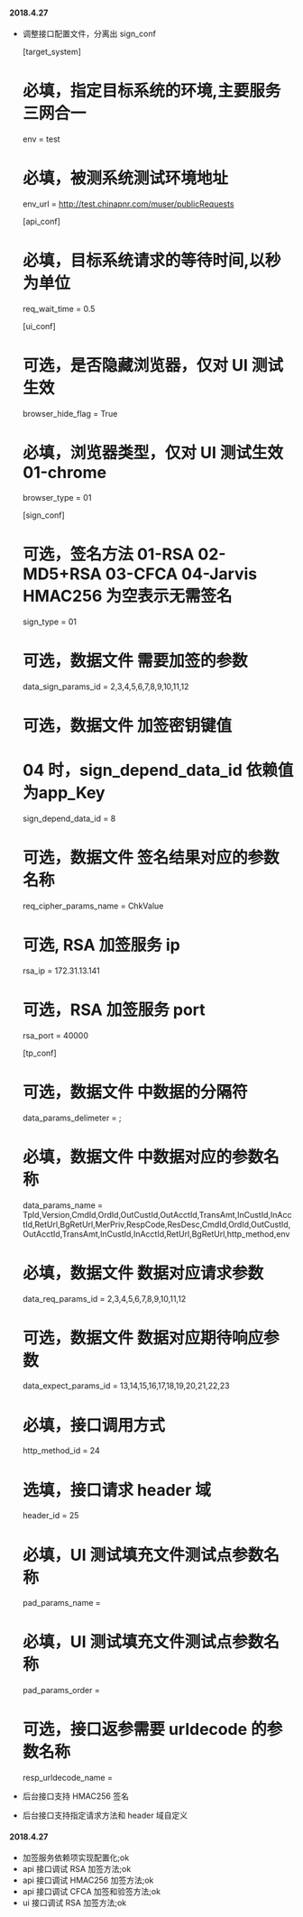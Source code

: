 #### 2018.4.27
* 调整接口配置文件，分离出 sign_conf


    [target_system]
    # 必填，指定目标系统的环境,主要服务三网合一
    env = test
    # 必填，被测系统测试环境地址
    env_url = http://test.chinapnr.com/muser/publicRequests
    
    [api_conf]
    # 必填，目标系统请求的等待时间,以秒为单位
    req_wait_time = 0.5
    
    [ui_conf]
    # 可选，是否隐藏浏览器，仅对 UI 测试生效
    browser_hide_flag = True
    # 必填，浏览器类型，仅对 UI 测试生效 01-chrome
    browser_type = 01
    
    [sign_conf]
    # 可选，签名方法 01-RSA 02-MD5+RSA 03-CFCA 04-Jarvis HMAC256 为空表示无需签名
    sign_type = 01
    
    # 可选，数据文件 需要加签的参数
    data_sign_params_id = 2,3,4,5,6,7,8,9,10,11,12
    # 可选，数据文件 加签密钥键值
    # 04 时，sign_depend_data_id 依赖值为app_Key
    sign_depend_data_id = 8
    
    # 可选，数据文件 签名结果对应的参数名称
    req_cipher_params_name = ChkValue
    
    # 可选, RSA 加签服务 ip
    rsa_ip = 172.31.13.141
    
    # 可选，RSA 加签服务 port
    rsa_port = 40000
    
    [tp_conf]
    # 可选，数据文件 中数据的分隔符
    data_params_delimeter = ;
    # 必填，数据文件 中数据对应的参数名称
    data_params_name = TpId,Version,CmdId,OrdId,OutCustId,OutAcctId,TransAmt,InCustId,InAcctId,RetUrl,BgRetUrl,MerPriv,RespCode,ResDesc,CmdId,OrdId,OutCustId,OutAcctId,TransAmt,InCustId,InAcctId,RetUrl,BgRetUrl,http_method,env
    # 必填，数据文件 数据对应请求参数
    data_req_params_id = 2,3,4,5,6,7,8,9,10,11,12
    # 可选，数据文件 数据对应期待响应参数
    data_expect_params_id = 13,14,15,16,17,18,19,20,21,22,23
    
    # 必填，接口调用方式
    http_method_id = 24
    # 选填，接口请求 header 域
    header_id = 25
    
    # 必填，UI 测试填充文件测试点参数名称
    pad_params_name =
    # 必填，UI 测试填充文件测试点参数名称
    pad_params_order =
    # 可选，接口返参需要 urldecode 的参数名称
    resp_urldecode_name =
* 后台接口支持 HMAC256 签名
* 后台接口支持指定请求方法和 header 域自定义

#### 2018.4.27

* 加签服务依赖项实现配置化;ok
* api 接口调试 RSA 加签方法;ok
* api 接口调试 HMAC256 加签方法;ok
* api 接口调试 CFCA 加签和验签方法;ok
* ui 接口调试 RSA 加签方法;ok

